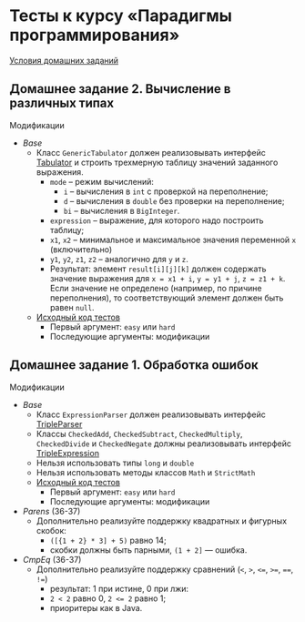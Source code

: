 # Тесты к курсу «Парадигмы программирования»

[Условия домашних заданий](https://www.kgeorgiy.info/courses/paradigms/homeworks.html)

## Домашнее задание 2. Вычисление в различных типах

Модификации
 * *Base*
    * Класс `GenericTabulator` должен реализовывать интерфейс
      [Tabulator](java/expression/generic/Tabulator.java) и
      строить трехмерную таблицу значений заданного выражения.
        * `mode` – режим вычислений:
           * `i` – вычисления в `int` с проверкой на переполнение;
           * `d` – вычисления в `double` без проверки на переполнение;
           * `bi` – вычисления в `BigInteger`.
        * `expression` – выражение, для которого надо построить таблицу;
        * `x1`, `x2` – минимальное и максимальное значения переменной `x` (включительно)
        * `y1`, `y2`, `z1`, `z2` – аналогично для `y` и `z`.
        * Результат: элемент `result[i][j][k]` должен содержать
          значение выражения для `x = x1 + i`, `y = y1 + j`, `z = z1 + k`.
          Если значение не определено (например, по причине переполнения),
          то соответствующий элемент должен быть равен `null`.
    * [Исходный код тестов](java/expression/generic/GenericTest.java)
        * Первый аргумент: `easy` или `hard`
        * Последующие аргументы: модификации


## Домашнее задание 1. Обработка ошибок

Модификации
 * *Base*
    * Класс `ExpressionParser` должен реализовывать интерфейс
        [TripleParser](java/expression/exceptions/TripleParser.java)
    * Классы `CheckedAdd`, `CheckedSubtract`, `CheckedMultiply`,
        `CheckedDivide` и `CheckedNegate` должны реализовывать интерфейс
        [TripleExpression](java/expression/TripleExpression.java)
    * Нельзя использовать типы `long` и `double`
    * Нельзя использовать методы классов `Math` и `StrictMath`
    * [Исходный код тестов](java/expression/exceptions/ExceptionsTest.java)
        * Первый аргумент: `easy` или `hard`
        * Последующие аргументы: модификации
 * *Parens* (36-37)
    * Дополнительно реализуйте поддержку квадратных и фигурных скобок:
        * `([{1 + 2} * 3] + 5)` равно 14;
        * скобки должны быть парными, `(1 + 2]` — ошибка.
 * *CmpEq* (36-37)
    * Дополнительно реализуйте поддержку сравнений (`<`, `>`, `<=`, `>=`, `==`, `!=`)
        * результат: 1 при истине, 0 при лжи:
        * `2 < 2` равно 0, `2 <= 2` равно 1;
        * приоритеры как в Java.
